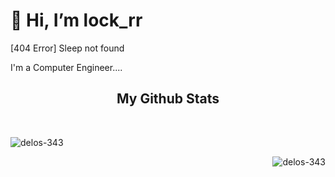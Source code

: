 # 👋 Hi, I’m lock_rr

[404 Error] Sleep not found

I'm a Computer Engineer....

<h2 align="center"> My Github Stats </h2>
<br>
<p>&nbsp;<img align="left" src="https://github-readme-stats.vercel.app/api?username=flitzcore&theme=rose_pine&show_icons=true&locale=en" alt="delos-343" /></p>
<p><img align="right" src="https://github-readme-stats.vercel.app/api/top-langs?username=flitzcore&theme=rose_pine&show_icons=true&locale=en&layout=compact" alt="delos-343" /></p>

<br>
<br>

<!---
flitzcore/flitzcore is a ✨ special ✨ repository because its `README.md` (this file) appears on your GitHub profile.
You can click the Preview link to take a look at your changes.
--->



